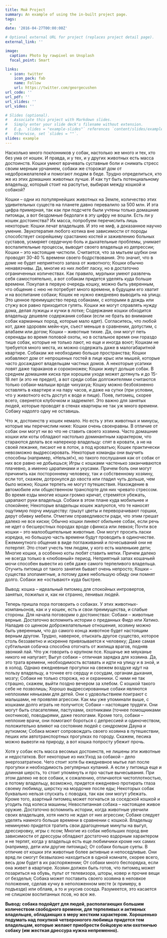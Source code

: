 ```yaml
---
title: Мой Project
summary: An example of using the in-built project page.
tags:
  - 
date: '2016-04-27T00:00:00Z'

# Optional external URL for project (replaces project detail page).
external_link: ''

image:
  caption: Photo by rawpixel on Unsplash
  focal_point: Smart

links:
  - icon: twitter
    icon_pack: fab
    name: Follow
    url: https://twitter.com/georgecushen
url_code: ''
url_pdf: ''
url_slides: ''
url_video: ''

# Slides (optional).
#   Associate this project with Markdown slides.
#   Simply enter your slide deck's filename without extension.
#   E.g. `slides = "example-slides"` references `content/slides/example-slides.md`.
#   Otherwise, set `slides = ""`.
slides: example
---
```


Насколько много поклонников у собак, настолько же много и тех, кто без ума от кошек. И правда, и у тех, и у других животных есть масса достоинств. Кошки умеют врачевать суставные боли и снимать стресс своим мерным урчанием, собаки же сторожат дом от недоброжелателей и помогают людям в беде. Трудно определиться, кто же из этих домашних животных лучше. И как тут быть потенциальному владельцу, который стоит на распутье, выбирая между кошкой и собакой?

Кошки – одни из популярнейших животных на Земле, количество этих удивительных существ на планете давно перевалило за 500 млн. И эта цифра примерная, так как при подсчете были учтены только домашние питомцы, а вот бездомные бедолаги в эту цифру не вошли. Есть ли у кошек достоинства?  Их масса, попробуем перечислить лишь некоторые:
Кошки лечат владельцев. И это не миф, а доказанное научно умение. Звукотерапия любого котика вне зависимости от породы способствует скорейшему срастанию костей и заживлению больных суставов, усмиряет сердечную боль и дыхательные проблемы, унимает воспалительные процессы, выводит своего владельца из депрессии;
    Кошки – это настоящие чистюли. Считается, что за мытьем шубки они проводят 30-40 % времени своего бодрствования. Это значит, что в доме не будет неприятного запаха от животного;
    Кошки обычно ненавязчивы. Да, многие из них любят ласку, но в достаточно ограниченных количествах. Как правило, мурлыки умеют развлечь себя самостоятельно, а вот собакам придется уделять куда больше времени. Покупая в первую очередь кошку, можно быть уверенным, что общение с нею не потребует много времени, в будущем его хватит и на воспитание собаки;
    Кошек не нужно ежедневно выводить на улицу. Это ценное преимущество перед собаками, с которыми в дождь или стужу все равно приходится гулять. Кошки же могут справлять нужду дома, делая лужицы и кучки в лотке;
    Содержание кошки обходится владельцу дешевле содержания собаки (если не брать во внимание собак карманных пород, которые мало едят). Согласитесь, что любой кот, даже здоровяк мейн-кун, съест меньше в сравнении, допустим, с алабаем или догом;
    Кошки – животные тихие. Да, они могут петь серенады во время половой охоты, но в остальное время они гораздо тише собак, которые не только лают, но еще и иногда воют;
    Кошкам не требуется много места, их можно содержать даже в малогабаритной квартире. Собакам же необходимо больше пространства;
    Кошки избавляют дом от непрошеных гостей в лице крыс или мышей, которые часто досаждают владельцам частных домов. А некоторые усатики ловят даже тараканов и сороконожек;
    Кошки живут дольше собак. В среднем домашняя киска при хорошем уходе может дотянуть и до 15-18 лет (и это не предел), а вот среди собак долгожителями считаются только собаки-малыши вроде чихуахуа;
    Кошку можно безбоязненно оставлять в квартире и на пару часов, и даже на сутки (при условии, что у животного есть доступ к воде и пище). Поев, питомец, скорее всего, свернется клубочком и задремлет. Это важно для занятых людей, которые проводят в стенах квартиры не так уж много времени. Собаку надолго одну не оставишь.


Что ж, достоинств у кошек немало. Но есть у этих животных и минусы, которые мы перечислим ниже:
Кошки очень своенравны. В отличие от собак они могут ни во что не ставить своего хозяина. Часто домашние кошки или коты обладают настолько доминантным характером, что стараются делать все наперекор владельцу: спят в кровати, а не на своей лежанке, писают не в лоток, а под кроватью;
    Кошек практически невозможно выдрессировать. Некоторые команды они выучить способны (например, «Нельзя!»), но такого послушания как от собак от них все равно не добьешься;
    Игры с кошками частенько заканчиваются плачевно, а именно царапинами и укусами. Причем боль они могут причинить как постороннему человеку, так и собственному хозяину, если тот, скажем, дотронулся до хвоста или гладил чуть дольше, чем было можно;
    Кошки терпеть не могут путешествия. Нахождение в автомобиле или общественном транспорте для них чревато стрессом. Во время езды многие кошки громко кричат, стремятся убежать, царапают руки владельца. Собаки в этом плане куда мобильнее и спокойнее;
    Некоторые владельцы кошек жалуются, что те наносят ощутимую порчу имуществу: грызут цветы и переворачивают горшки, дерут обивку мебели. Отметим справедливости ради, что этим грешат далеко не все киски;
    Обычно кошки линяют обильнее собак, если речь не идет о бесшерстных породах вроде сфинкса или левкоя;
    Почти все кошки – это малообщительные животные. Они могут просить ласки изредка, но большую часть времени будут проводить в одиночестве. Ежеминутного общения в виде поглаживаний и почесываний они не потерпят. Это стоит учесть тем людям, у кого есть маленькие дети;
    Многие кошки, а особенно коты любят ставить метки. Причем далеко не всегда только в «любовный» период. Неприятный запах кошачьей мочи способен вывести из себя даже самого терпеливого владельца. Отучить питомца от такого занятия бывает очень непросто;
    Кошки – существа злопамятные, а потому даже небольшую обиду они помнят долго. Собаки же «остывают» куда быстрее.

Вывод: кошка – идеальный питомец для спокойных интровертов, занятых, пожилых и, как ни странно, ленивых людей.

Теперь пришла пора поговорить о собаках. У этих животных-компаньонов, как и у кошек, есть и свои преимущества, и слабые стороны. Для начала поговорим о достоинствах:
Собаки – животные верные. Достаточно вспомнить истории о преданных Фидо или Хатико. Наладив со щенком доброжелательные отношения, хозяину можно быть уверенным, что до самого конца животное будет настоящим верным другом. Трудно, наверное, отыскать другое существо, которое столь беззаветно и искренне привязывается к человеку;
    Даже самая субтильная собачка способна отогнать от жилища врагов, подняв звонкий лай. Что уж говорить о крупном псе. Кошачье же мяуканье никого не напугает;
    Выгул собаки – отличная зарядка для хозяина. Да, это трата времени, необходимость вставать и идти на улицу и в зной, и в холод. Однако ежедневные прогулки на свежем воздухе идут на пользу владельцу, а точнее его сердцу и сосудам, органам дыхания, мозгу;
    Собаки не только сторожа, но и охранники. С ними не так страшно, скажем, выйти поздно вечером за хлебом. С кошкой такого себе не позволишь;
    Хорошо выдрессированные собаки являются неплохими няньками для детей. Они с удовольствием поиграют с малышами, не проявляя агрессии. Как мы уже упоминали выше, с кошками долго играть не получится;
    Собаки – настоящие трудяги. Они могут быть спасателями, пастухами, охотниками (точнее помощниками охотников), поводырями, даже геологами. Кроме того, собаки – неплохие врачи, они помогают бороться с депрессией и одиночеством, положительно влияют на состояние людей с синдромом Дауна и аутизмом;
    Собака может сопровождать своего хозяина в путешествии, пеших или автотранспортных прогулках по городу. Скажем, песика можно вывезти на природу, а вот кошка попросту убежит прочь.


Хотя у собак есть масса весомых достоинств, не лишены эти животные и недостатков. Вот некоторые из них:Уход за собакой – дело энергозатратное. Чего стоит хотя бы ежедневное мытье лап после прогулки и необходимость регулярных купаний. А если у питомца еще и длинная шерсть, то стоит упомянуть и про частые вычесывания. При этом далеко не все собаки, к сожалению, отличаются чистоплотностью, а потому владельцу, возможно, придется ежедневно протирать глаза своему любимцу, шерстку на мордочке после еды;
    Некоторых собак буквально нельзя спускать с поводка, так как они могут убежать. Кроме того, азартный питомец может погнаться за соседской кошкой и угодить под колеса машины;
    Невоспитанная собака – настоящее живое оружие. Достаточно вспомнить истории, когда животные увечили своих владельцев, хотя никто не ждал от них агрессии;
    Собаке следует уделять намного больше времени в сравнении с кошкой. Владельцу неминуемо придется тратить свои драгоценные минуты на выгул, дрессировку, игры с псом;
    Многие из собак небольших пород вне зависимости от дрессуры обладают достаточно вздорным характером и не терпят, когда у владельца есть еще любимчики кроме них самих (например, дети или другие питомцы);
    От собаки больше суеты. В отличие от кошки эти животные более активные и непоседливые. Они вряд ли смогут безвылазно находиться в одной комнате, скорее всего, весь дом будет в их распоряжении;
    От собаки много беспорядка, если она живет в квартире. Хозяин должен быть готов, что питомец может позариться на обувь, пульт от телевизора, шторы, ковер и прочие вещи от безделья;
    Собака может поставить своего хозяина в неловкое положение, сделав кучку в неположенном месте (к примеру, в подъезде) или облаяв, а то и укусив соседа. Разумеется, это касается не слишком воспитанных псов, но все же.
    
**Вывод: собака подойдет для людей, располагающих большим количеством свободного времени, для терпеливых и активных владельцев, обладающих в меру жестким характером. Хорошенько подумать над покупкой четвероногого любимца придется тем владельцам, которые желают приобрести бойцовую или охотничью собаку (им жесткая дрессура нужна непременно).**

